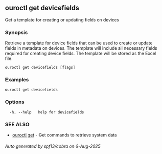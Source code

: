 ## ouroctl get devicefields

Get a template for creating or updating fields on devices

### Synopsis

Retrieve a template for device fields that can be used to create or update fields in metadata on devices.
The template will include all necessary fields required for creating device fields.
The template will be stored as the Excel file.

```
ouroctl get devicefields [flags]
```

### Examples

```
ouroctl get devicefields
```

### Options

```
  -h, --help   help for devicefields
```

### SEE ALSO

* [ouroctl get](ouroctl_get.md)	 - Get commands to retrieve system data

###### Auto generated by spf13/cobra on 6-Aug-2025
